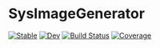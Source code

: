 # SysImageGenerator

[![Stable](https://img.shields.io/badge/docs-stable-blue.svg)](https://Quantum-Many-Body.github.io/SysImageGenerator.jl/stable)
[![Dev](https://img.shields.io/badge/docs-dev-blue.svg)](https://Quantum-Many-Body.github.io/SysImageGenerator.jl/dev)
[![Build Status](https://github.com/Quantum-Many-Body/SysImageGenerator.jl/actions/workflows/CI.yml/badge.svg?branch=main)](https://github.com/Quantum-Many-Body/SysImageGenerator.jl/actions/workflows/CI.yml?query=branch%3Amain)
[![Coverage](https://codecov.io/gh/Quantum-Many-Body/SysImageGenerator.jl/branch/main/graph/badge.svg)](https://codecov.io/gh/Quantum-Many-Body/SysImageGenerator.jl)
